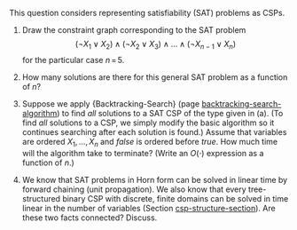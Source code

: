 

This question considers representing satisfiability (SAT) problems as
CSPs.<br>

1.  Draw the constraint graph corresponding to the SAT problem
    $$(\lnot X_1 \lor X_2) \land (\lnot X_2 \lor X_3) \land \ldots \land (\lnot X_{n-1} \lor X_n)$$
    for the particular case $n{{\,=\,}}5$.<br>

2.  How many solutions are there for this general SAT problem as a
    function of $n$?<br>

3.  Suppose we apply {Backtracking-Search} (page <a class="pageRef" title="" href="#">backtracking-search-algorithm</a>) to find <i>all</i>
    solutions to a SAT CSP of the type given in (a). (To find
    <i>all</i> solutions to a CSP, we simply modify the basic
    algorithm so it continues searching after each solution is found.)
    Assume that variables are ordered $X_1,\ldots,X_n$ and ${false}$
    is ordered before ${true}$. How much time will the algorithm take
    to terminate? (Write an $O(\cdot)$ expression as a function of $n$.)<br>

4.  We know that SAT problems in Horn form can be solved in linear time
    by forward chaining (unit propagation). We also know that every
    tree-structured binary CSP with discrete, finite domains can be
    solved in time linear in the number of variables
    (Section <a class="sectionRef" title="" href="#">csp-structure-section</a>). Are these two
    facts connected? Discuss.<br>
